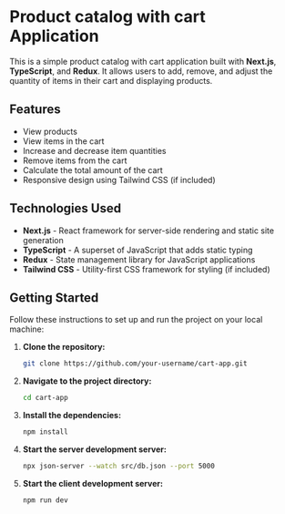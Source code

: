 # Product catalog with cart Application

This is a simple product catalog with cart application built with **Next.js**, **TypeScript**, and **Redux**. It allows users to add, remove, and adjust the quantity of items in their cart and displaying products. 

## Features

- View products
- View items in the cart
- Increase and decrease item quantities
- Remove items from the cart
- Calculate the total amount of the cart
- Responsive design using Tailwind CSS (if included)

## Technologies Used

- **Next.js** - React framework for server-side rendering and static site generation
- **TypeScript** - A superset of JavaScript that adds static typing
- **Redux** - State management library for JavaScript applications
- **Tailwind CSS** - Utility-first CSS framework for styling (if included)


## Getting Started

Follow these instructions to set up and run the project on your local machine:

1. **Clone the repository:**

   ```bash
   git clone https://github.com/your-username/cart-app.git

   ```

2. **Navigate to the project directory:**
   ```bash
   cd cart-app

   ```
3. **Install the dependencies:**
   ```bash
   npm install

   ```
4. **Start the server development server:**
   ```bash
   npx json-server --watch src/db.json --port 5000

   ```
5. **Start the client development server:**
   ```bash
   npm run dev
   ```
